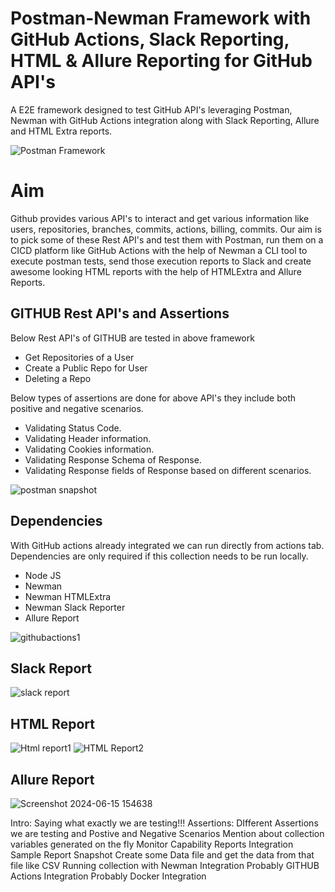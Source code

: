 # Postman-Newman Framework with GitHub Actions, Slack Reporting, HTML & Allure Reporting for GitHub API's

A E2E framework designed to test GitHub API's leveraging Postman, Newman with GitHub Actions integration along with Slack Reporting, Allure and HTML Extra reports.

![Postman Framework](https://github.com/doradlarajesh/GitHubPostManAPITesting/assets/57953464/f90ff7bd-e4bd-4fde-a630-3a191178c559)

# Aim
Github provides various API's to interact and get various information like users, repositories, branches, commits, actions, billing, commits. Our aim is to pick some of these Rest API's and test them with Postman, run them on a CICD platform like GitHub Actions with the help of Newman a CLI tool to execute postman tests, send those execution reports to Slack and create awesome looking HTML reports with the help of HTMLExtra and Allure Reports.

## GITHUB Rest API's and Assertions

Below Rest API's of GITHUB are tested in above framework
 - Get Repositories of a User
 - Create a Public Repo for User
 - Deleting a Repo

Below types of assertions are done for above API's they include both positive and negative scenarios.

 - Validating Status Code.
 - Validating Header information.
 - Validating Cookies information.
 - Validating Response Schema of Response.
 - Validating Response fields of Response based on different scenarios.

![postman snapshot](https://github.com/doradlarajesh/GitHubPostManAPITesting/assets/57953464/760faeb8-bc65-4247-8d30-656fe3833449)

## Dependencies

With GitHub actions already integrated we can run directly from actions tab. Dependencies are only required if this collection needs to be run locally.

 - Node JS
 - Newman
 - Newman HTMLExtra
 - Newman Slack Reporter
 - Allure Report

![githubactions1](https://github.com/doradlarajesh/GitHubPostManAPITesting/assets/57953464/65e08468-79b1-4b6b-9012-55d48ecd7d28)

## Slack Report
![slack report](https://github.com/doradlarajesh/GitHubPostManAPITesting/assets/57953464/84941545-e5cf-4dee-a613-027b23023c07)

## HTML Report
![Html report1](https://github.com/doradlarajesh/GitHubPostManAPITesting/assets/57953464/d839f458-ff17-45fc-aab0-702ca4289de9)
![HTML Report2](https://github.com/doradlarajesh/GitHubPostManAPITesting/assets/57953464/13a47f6e-bbe2-421c-902c-73db01f88e21)

## Allure Report
![Screenshot 2024-06-15 154638](https://github.com/doradlarajesh/PostMan-NewMan-GithubAPITestingFramework/assets/57953464/d0df7de9-aa31-4f9e-b6b0-a9e6aed4bf8a)




Intro: Saying what exactly we are testing!!!
Assertions: DIfferent Assertions we are testing and Postive and Negative Scenarios
Mention about collection variables generated on the fly 
Monitor Capability
Reports Integration
Sample Report Snapshot
Create some Data file and get the data from that file like CSV
Running collection with Newman Integration
Probably GITHUB Actions Integration
Probably Docker Integration
